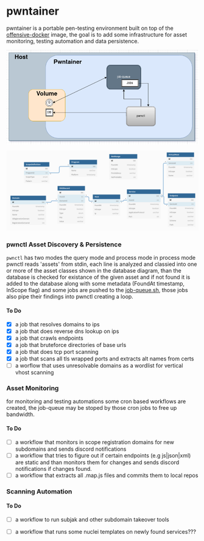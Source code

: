 # pwntainer

pwntainer is a portable pen-testing environment built on top of the [offensive-docker](https://github.com/aaaguirrep/offensive-docker) image, the goal is to add some infrastructure for asset monitoring, testing automation and data persistence.

![pwntainer architecture](Images/architecture.png)

![pwntainer db model](Images/db-model.PNG)

### pwnctl Asset Discovery & Persistence

`pwnctl` has two modes the query mode and process mode in process mode pwnctl reads 'assets' from stdin, each line is analyzed and classied into one or more of the asset classes shown in the database diagram, than the database is checked for existance of the given asset and if not found it is added to the database along with some metadata (FoundAt timestamp, InScope flag) and some jobs are pushed to the [job-queue.sh](https://github.com/aristosMiliaressis/job-queue.sh), those jobs also pipe their findings into pwnctl creating a loop.

#### To Do
- [x] a job that resolves domains to ips
- [x] a job that does reverse dns lookup on ips
- [x] a job that crawls endpoints
- [x] a job that bruteforce directories of base urls
- [x] a job that does tcp port scanning
- [x] a job that scans all tls wrapped ports and extracts alt names from certs
- [ ] a worflow that uses unresolvable domains as a wordlist for vertical vhost scanning

### Asset Monitoring

for monitoring and testing automations some cron based workflows are created, the job-queue may be stoped by those cron jobs to free up bandwidth.

#### To Do
- [ ] a workflow that monitors in scope registration domains for new subdomains and sends discord notifications
- [ ] a workflow that tries to figure out if certain endpoints (e.g js|json|xml) are static and than monitors them for changes and sends discord notifications if changes found.
- [ ] a workflow that extracts all .map.js files and commits them to local repos

### Scanning Automation

#### To Do
- [ ] a workflow to run subjak and other subdomain takeover tools
- [ ] a workflow that runs some nuclei templates on newly found services???

